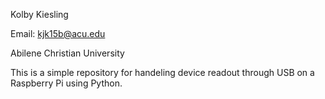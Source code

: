Kolby Kiesling


Email: kjk15b@acu.edu

Abilene Christian University

This is a simple repository for handeling device readout through USB on a Raspberry Pi using Python.
